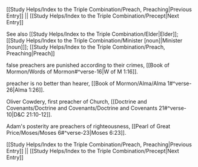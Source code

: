 [[Study Helps/Index to the Triple Combination/Preach, Preaching|Previous Entry]]  ||  [[Study Helps/Index to the Triple Combination/Precept|Next Entry]]

 See also [[Study Helps/Index to the Triple Combination/Elder|Elder]]; [[Study Helps/Index to the Triple Combination/Minister [noun]|Minister [noun]]]; [[Study Helps/Index to the Triple Combination/Preach, Preaching|Preach]]

 false preachers are punished according to their crimes, [[Book of Mormon/Words of Mormon#^verse-16|W of M 1:16]].

 preacher is no better than hearer, [[Book of Mormon/Alma/Alma 1#^verse-26|Alma 1:26]].

 Oliver Cowdery, first preacher of Church, [[Doctrine and Covenants/Doctrine and Covenants/Doctrine and Covenants 21#^verse-10|D&C 21:10-12]].

 Adam's posterity are preachers of righteousness, [[Pearl of Great Price/Moses/Moses 6#^verse-23|Moses 6:23]].

[[Study Helps/Index to the Triple Combination/Preach, Preaching|Previous Entry]]  ||  [[Study Helps/Index to the Triple Combination/Precept|Next Entry]]
